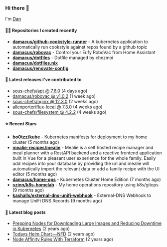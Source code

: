 

### Hi there 👋

I'm [Dan](https://medium.com/@dan.m.webb)

#### 👨‍💻 Repositories I created recently
- **[damacus/github-cookstyle-runner](https://github.com/damacus/github-cookstyle-runner)** - A kubernetes application to automatically run cookstyle against repos found by a github topic
- **[damacus/robovac](https://github.com/damacus/robovac)** - Control your Eufy RoboVac from Home Assistant
- **[damacus/dotfiles](https://github.com/damacus/dotfiles)** - Dotfile managed by chezmoi
- **[damacus/dotfiles.nix](https://github.com/damacus/dotfiles.nix)**
- **[damacus/renovate-config](https://github.com/damacus/renovate-config)**

#### 🚀 Latest releases I've contributed to


- [sous-chefs/apt @ 7.6.0](https://github.com/sous-chefs/apt/releases/tag/7.6.0) (4 days ago)
- [damacus/robovac @ v1.0.2](https://github.com/damacus/robovac/releases/tag/v1.0.2) (1 week ago)
- [sous-chefs/nginx @ 12.3.0](https://github.com/sous-chefs/nginx/releases/tag/12.3.0) (2 weeks ago)
- [allenporter/flux-local @ 7.3.0](https://github.com/allenporter/flux-local/releases/tag/7.3.0) (4 weeks ago)
- [sous-chefs/filesystem @ 4.2.2](https://github.com/sous-chefs/filesystem/releases/tag/4.2.2) (4 weeks ago)

#### ⭐ Recent Stars


- **[bo0tzz/kube](https://github.com/bo0tzz/kube)** - Kubernetes manifests for deployment to my home cluster (5 months ago)
- **[mealie-recipes/mealie](https://github.com/mealie-recipes/mealie)** - Mealie is a self hosted recipe manager and meal planner with a RestAPI backend and a reactive frontend application built in Vue for a pleasant user experience for the whole family. Easily add recipes into your database by providing the url and mealie will automatically import the relevant data or add a family recipe with the UI editor (5 months ago)
- **[damacus/home-ops](https://github.com/damacus/home-ops)** - Kubernetes Cluster Home Edition (7 months ago)
- **[szinn/k8s-homelab](https://github.com/szinn/k8s-homelab)** - My home operations repository using k8s/gitops (9 months ago)
- **[kashalls/external-dns-unifi-webhook](https://github.com/kashalls/external-dns-unifi-webhook)** - External-DNS Webhook to manage UniFi DNS Records (9 months ago)

#### 📄 Latest blog posts
- [Prepping Nodes for Downloading Large Images and Reducing Downtime in Kubernetes](https://medium.com/@dan.m.webb/prepping-nodes-for-downloading-large-images-and-reducing-downtime-in-kubernetes-551ead53f0?source=rss-bbba9c670f6e------2) (2 years ago)
- [Todays Helm Chart — NFD](https://medium.com/@dan.m.webb/todays-helm-chart-nfd-efe64f156edd?source=rss-bbba9c670f6e------2) (2 years ago)
- [Node Affinity Rules With Terraform](https://awstip.com/node-affinity-rules-with-terraform-a0766e0bb1da?source=rss-bbba9c670f6e------2) (2 years ago)
